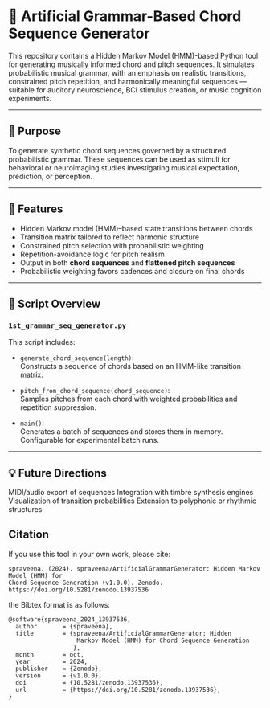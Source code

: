 # 🎵 Artificial Grammar-Based Chord Sequence Generator

This repository contains a Hidden Markov Model (HMM)-based Python tool for generating musically informed chord and pitch sequences. It simulates probabilistic musical grammar, with an emphasis on realistic transitions, constrained pitch repetition, and harmonically meaningful sequences — suitable for auditory neuroscience, BCI stimulus creation, or music cognition experiments.

---

## 🧠 Purpose

To generate synthetic chord sequences governed by a structured probabilistic grammar. These sequences can be used as stimuli for behavioral or neuroimaging studies investigating musical expectation, prediction, or perception.

---

## 🚀 Features

- Hidden Markov model (HMM)–based state transitions between chords
- Transition matrix tailored to reflect harmonic structure
- Constrained pitch selection with probabilistic weighting
- Repetition-avoidance logic for pitch realism
- Output in both **chord sequences** and **flattened pitch sequences**
- Probabilistic weighting favors cadences and closure on final chords

---

## 📜 Script Overview

### `1st_grammar_seq_generator.py`

This script includes:

- `generate_chord_sequence(length)`:  
  Constructs a sequence of chords based on an HMM-like transition matrix.

- `pitch_from_chord_sequence(chord_sequence)`:  
  Samples pitches from each chord with weighted probabilities and repetition suppression.

- `main()`:  
  Generates a batch of sequences and stores them in memory. Configurable for experimental batch runs.

---


## 💡 Future Directions

MIDI/audio export of sequences
Integration with timbre synthesis engines
Visualization of transition probabilities
Extension to polyphonic or rhythmic structures

## Citation 

If you use this tool in your own work, please cite:

```
spraveena. (2024). spraveena/ArtificialGrammarGenerator: Hidden Markov Model (HMM) for
Chord Sequence Generation (v1.0.0). Zenodo. https://doi.org/10.5281/zenodo.13937536
```
the Bibtex format is as follows:
```
@software{spraveena_2024_13937536,
  author       = {spraveena},
  title        = {spraveena/ArtificialGrammarGenerator: Hidden
                   Markov Model (HMM) for Chord Sequence Generation
                  },
  month        = oct,
  year         = 2024,
  publisher    = {Zenodo},
  version      = {v1.0.0},
  doi          = {10.5281/zenodo.13937536},
  url          = {https://doi.org/10.5281/zenodo.13937536},
}
```
